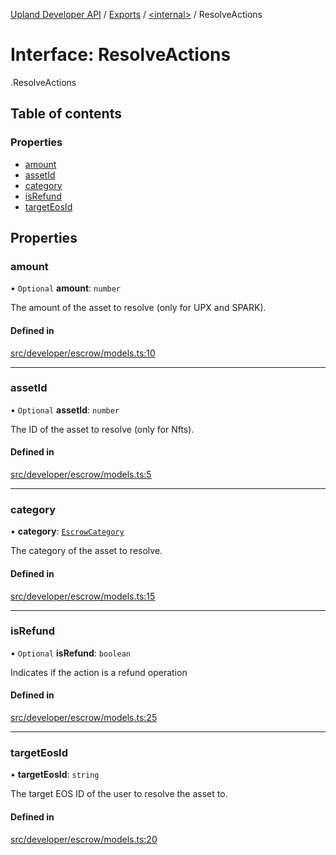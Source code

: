 [Upland Developer API](../README.md) / [Exports](../modules.md) / [<internal\>](../modules/internal_.md) / ResolveActions

# Interface: ResolveActions

[<internal>](../modules/internal_.md).ResolveActions

## Table of contents

### Properties

- [amount](internal_.ResolveActions.md#amount)
- [assetId](internal_.ResolveActions.md#assetid)
- [category](internal_.ResolveActions.md#category)
- [isRefund](internal_.ResolveActions.md#isrefund)
- [targetEosId](internal_.ResolveActions.md#targeteosid)

## Properties

### amount

• `Optional` **amount**: `number`

The amount of the asset to resolve (only for UPX and SPARK).

#### Defined in

[src/developer/escrow/models.ts:10](https://github.com/IIKris/upland-api-wrapper/blob/30ebe98/src/developer/escrow/models.ts#L10)

___

### assetId

• `Optional` **assetId**: `number`

The ID of the asset to resolve (only for Nfts).

#### Defined in

[src/developer/escrow/models.ts:5](https://github.com/IIKris/upland-api-wrapper/blob/30ebe98/src/developer/escrow/models.ts#L5)

___

### category

• **category**: [`EscrowCategory`](../enums/internal_.EscrowCategory.md)

The category of the asset to resolve.

#### Defined in

[src/developer/escrow/models.ts:15](https://github.com/IIKris/upland-api-wrapper/blob/30ebe98/src/developer/escrow/models.ts#L15)

___

### isRefund

• `Optional` **isRefund**: `boolean`

Indicates if the action is a refund operation

#### Defined in

[src/developer/escrow/models.ts:25](https://github.com/IIKris/upland-api-wrapper/blob/30ebe98/src/developer/escrow/models.ts#L25)

___

### targetEosId

• **targetEosId**: `string`

The target EOS ID of the user to resolve the asset to.

#### Defined in

[src/developer/escrow/models.ts:20](https://github.com/IIKris/upland-api-wrapper/blob/30ebe98/src/developer/escrow/models.ts#L20)
